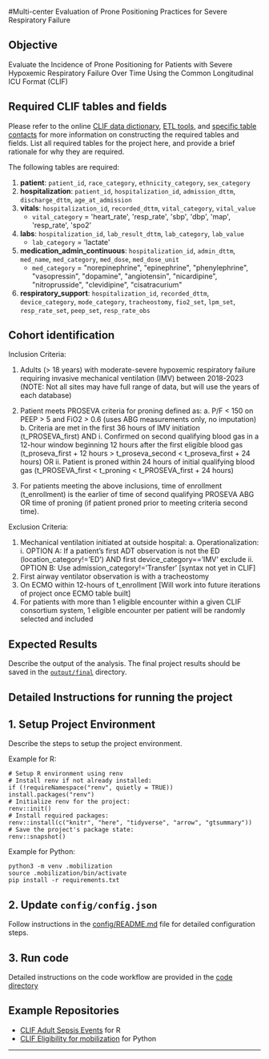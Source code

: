 #Multi-center Evaluation of Prone Positioning Practices for Severe Respiratory Failure

## Objective

Evaluate the Incidence of Prone Positioning for Patients with Severe Hypoxemic Respiratory Failure Over Time Using the Common Longitudinal ICU Format (CLIF)

## Required CLIF tables and fields

Please refer to the online [CLIF data dictionary](https://clif-consortium.github.io/website/data-dictionary.html), [ETL tools](https://github.com/clif-consortium/CLIF/tree/main/etl-to-clif-resources), and [specific table contacts](https://github.com/clif-consortium/CLIF?tab=readme-ov-file#relational-clif) for more information on constructing the required tables and fields. List all required tables for the project here, and provide a brief rationale for why they are required.


The following tables are required:
1. **patient**: `patient_id`, `race_category`, `ethnicity_category`, `sex_category`
2. **hospitalization**: `patient_id`, `hospitalization_id`, `admission_dttm`, `discharge_dttm`, `age_at_admission`
3. **vitals**: `hospitalization_id`, `recorded_dttm`, `vital_category`, `vital_value`
   - `vital_category` = 'heart_rate', 'resp_rate', 'sbp', 'dbp', 'map', 'resp_rate', 'spo2'
4. **labs**: `hospitalization_id`, `lab_result_dttm`, `lab_category`, `lab_value`
   - `lab_category` = 'lactate'
5. **medication_admin_continuous**: `hospitalization_id`, `admin_dttm`, `med_name`, `med_category`, `med_dose`, `med_dose_unit`
   - `med_category` = "norepinephrine", "epinephrine", "phenylephrine", "vasopressin", "dopamine", "angiotensin", "nicardipine", "nitroprusside", "clevidipine", "cisatracurium"
6. **respiratory_support**: `hospitalization_id`, `recorded_dttm`, `device_category`, `mode_category`, `tracheostomy`, `fio2_set`, `lpm_set`, `resp_rate_set`, `peep_set`, `resp_rate_obs`


## Cohort identification
Inclusion Criteria: 
1)	Adults (> 18 years) with moderate-severe hypoxemic respiratory failure requiring invasive mechanical ventilation (IMV) between 2018-2023 (NOTE: Not all sites may have full range of data, but will use the years of each database)

2)	Patient meets PROSEVA criteria for proning defined as: 
a.	P/F < 150 on PEEP > 5 and FiO2 > 0.6 (uses ABG measurements only, no imputation)
b.	Criteria are met in the first 36 hours of IMV initiation (t_PROSEVA_first)
      AND
i.	Confirmed on second qualifying blood gas in a 12-hour window beginning 12 hours after the first eligible blood gas (t_proseva_first + 12 hours > t_proseva_second < t_proseva_first + 24 hours)
                   OR
ii.	Patient is proned within 24 hours of initial qualifying blood gas (t_PROSEVA_first < t_proning < t_PROSEVA_first + 24 hours)

3)	For patients meeting the above inclusions, time of enrollment (t_enrollment) is the earlier of time of second qualifying PROSEVA ABG OR time of proning (if patient proned prior to meeting criteria second time). 


Exclusion Criteria: 
1)	Mechanical ventilation initiated at outside hospital:
a.	Operationalization: 
i.	OPTION A: If a patient’s first ADT observation is not the ED (location_category!=’ED’) AND first device_category==’IMV’ exclude
ii.	OPTION B: Use admission_category!=’Transfer’ [syntax not yet in CLIF]
2)	First airway ventilator observation is with a tracheostomy
3)	On ECMO within 12-hours of t_enrollment [Will work into future iterations of project once ECMO table built]
4)	For patients with more than 1 eligible encounter within a given CLIF consortium system, 1 eligible encounter per patient will be randomly selected and included

## Expected Results

Describe the output of the analysis. The final project results should be saved in the [`output/final`](output/README.md) directory.

## Detailed Instructions for running the project

## 1. Setup Project Environment
Describe the steps to setup the project environment. 

Example for R:
```
# Setup R environment using renv
# Install renv if not already installed:
if (!requireNamespace("renv", quietly = TRUE)) install.packages("renv")
# Initialize renv for the project:
renv::init()
# Install required packages:
renv::install(c("knitr", "here", "tidyverse", "arrow", "gtsummary"))
# Save the project's package state:
renv::snapshot()
```

Example for Python:
```
python3 -m venv .mobilization
source .mobilization/bin/activate
pip install -r requirements.txt 
```

## 2. Update `config/config.json`
Follow instructions in the [config/README.md](config/README.md) file for detailed configuration steps.

## 3. Run code
Detailed instructions on the code workflow are provided in the [code directory](code/README.md)


## Example Repositories
* [CLIF Adult Sepsis Events](https://github.com/08wparker/CLIF_adult_sepsis_events) for R
* [CLIF Eligibility for mobilization](https://github.com/kaveriC/mobilization) for Python
---


